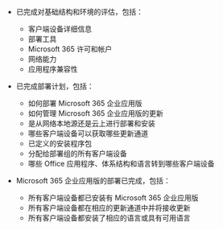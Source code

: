- 已完成对基础结构和环境的评估，包括：

    - 客户端设备详细信息
    - 部署工具
    - Microsoft 365 许可和帐户
    - 网络能力
    - 应用程序兼容性

- 已完成部署计划，包括：

    - 如何部署 Microsoft 365 企业应用版
    - 如何管理 Microsoft 365 企业应用版的更新
    - 是从网络本地源还是云上进行部署和安装
    - 哪些客户端设备可以获取哪些更新通道
    - 已定义的安装程序包
    - 分配给部署组的所有客户端设备
    - 哪些 Office 应用程序、体系结构和语言转到哪些客户端设备

- Microsoft 365 企业应用版的部署已完成，包括：

    - 所有客户端设备都已安装有 Microsoft 365 企业应用版
    - 所有客户端设备都在相应的更新通道中并将接收更新
    - 所有客户端设备都安装了相应的语言或具有可用语言
